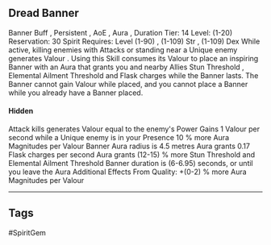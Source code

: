 ## Dread Banner
Banner
Buff , Persistent , AoE , Aura , Duration
Tier: 14
Level: (1-20)
Reservation: 30 Spirit
Requires: Level (1-90) , (1-109) Str , (1-109) Dex
While active, killing enemies with Attacks or standing near a Unique enemy generates Valour . Using this Skill consumes its Valour to place an inspiring Banner with an Aura that grants you and nearby Allies Stun Threshold , Elemental Ailment Threshold and Flask charges while the Banner lasts. The Banner cannot gain Valour while placed, and you cannot place a Banner while you already have a Banner placed.
#### Hidden
Attack kills generates Valour equal to the enemy's Power Gains 1 Valour per second while a Unique enemy is in your Presence
10 % more Aura Magnitudes per Valour
Banner Aura radius is 4.5 metres
Aura grants 0.17 Flask charges per second
Aura grants (12-15) % more Stun Threshold and Elemental Ailment Threshold
Banner duration is (6-6.95) seconds, or until you leave the Aura
Additional Effects From Quality:
+(0-2) % more Aura Magnitudes per Valour

---
## Tags
#SpiritGem
